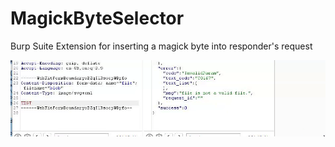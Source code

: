 # MagickByteSelector
Burp Suite Extension for inserting a magick byte into responder's request

![](BurpSuiteMagickByteSelector.gif)
